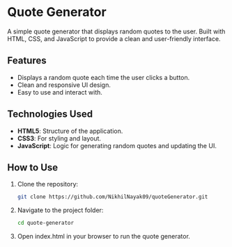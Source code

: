 # Quote Generator

A simple quote generator that displays random quotes to the user. Built with HTML, CSS, and JavaScript to provide a clean and user-friendly interface.


## Features

- Displays a random quote each time the user clicks a button.
- Clean and responsive UI design.
- Easy to use and interact with.

## Technologies Used

- **HTML5**: Structure of the application.
- **CSS3**: For styling and layout.
- **JavaScript**: Logic for generating random quotes and updating the UI.

## How to Use

1. Clone the repository:

   ```bash
   git clone https://github.com/NikhilNayak09/quoteGenerator.git
   
2. Navigate to the project folder:

    ```bash
    cd quote-generator
    
3. Open index.html in your browser to run the quote generator.
